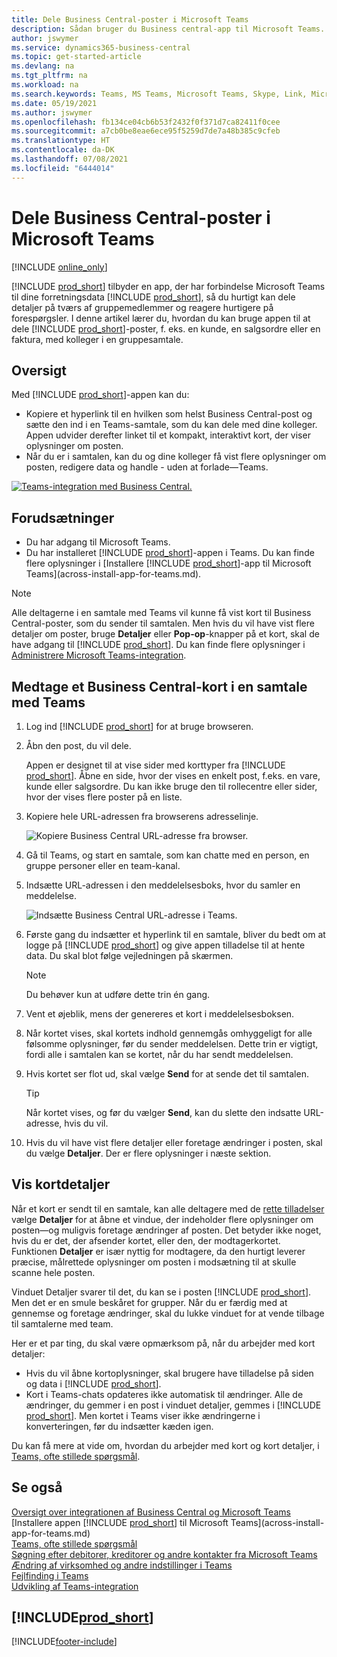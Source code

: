 ```yaml
---
title: Dele Business Central-poster i Microsoft Teams
description: Sådan bruger du Business central-app til Microsoft Teams.
author: jswymer
ms.service: dynamics365-business-central
ms.topic: get-started-article
ms.devlang: na
ms.tgt_pltfrm: na
ms.workload: na
ms.search.keywords: Teams, MS Teams, Microsoft Teams, Skype, Link, Microsoft 365, collaborate, collaboration, teamwork, share records
ms.date: 05/19/2021
ms.author: jswymer
ms.openlocfilehash: fb134ce04cb6b53f2432f0f371d7ca82411f0cee
ms.sourcegitcommit: a7cb0be8eae6ece95f5259d7de7a48b385c9cfeb
ms.translationtype: HT
ms.contentlocale: da-DK
ms.lasthandoff: 07/08/2021
ms.locfileid: "6444014"
---
```

# <a name="sharing-business-central-records-in-microsoft-teams"></a>Dele Business Central-poster i Microsoft Teams

[!INCLUDE [online_only](includes/online_only.md)]

[!INCLUDE [prod_short](includes/prod_short.md)] tilbyder en app, der har forbindelse Microsoft Teams til dine forretningsdata [!INCLUDE [prod_short](includes/prod_short.md)], så du hurtigt kan dele detaljer på tværs af gruppemedlemmer og reagere hurtigere på forespørgsler. I denne artikel lærer du, hvordan du kan bruge appen til at dele [!INCLUDE [prod_short](includes/prod_short.md)]-poster, f. eks. en kunde, en salgsordre eller en faktura, med kolleger i en gruppesamtale.

## <a name="overview"></a>Oversigt

Med [!INCLUDE [prod_short](includes/prod_short.md)]-appen kan du:

- Kopiere et hyperlink til en hvilken som helst Business Central-post og sætte den ind i en Teams-samtale, som du kan dele med dine kolleger. Appen udvider derefter linket til et kompakt, interaktivt kort, der viser oplysninger om posten.
- Når du er i samtalen, kan du og dine kolleger få vist flere oplysninger om posten, redigere data og handle - uden at forlade&mdash;Teams.

[![Teams-integration med Business Central.](media/teams-intro-v3.png)](media/teams-intro-v3.png#lightbox)

## <a name="prerequisites"></a>Forudsætninger

- Du har adgang til Microsoft Teams.
- Du har installeret [!INCLUDE [prod_short](includes/prod_short.md)]-appen i Teams. Du kan finde flere oplysninger i [Installere [!INCLUDE [prod_short](includes/prod_short.md)]-app til Microsoft Teams](across-install-app-for-teams.md).

> [!NOTE]
> Alle deltagerne i en samtale med Teams vil kunne få vist kort til Business Central-poster, som du sender til samtalen. Men hvis du vil have vist flere detaljer om poster, bruge **Detaljer** eller **Pop-op**-knapper på et kort, skal de have adgang til [!INCLUDE [prod_short](includes/prod_short.md)]. Du kan finde flere oplysninger i [Administrere Microsoft Teams-integration](admin-teams-integration.md#minimum-requirements-1).

## <a name="include-a-business-central-card-in-a-teams-conversation"></a>Medtage et Business Central-kort i en samtale med Teams

1. Log ind [!INCLUDE [prod_short](includes/prod_short.md)] for at bruge browseren.
2. Åbn den post, du vil dele.

    Appen er designet til at vise sider med korttyper fra [!INCLUDE [prod_short](includes/prod_short.md)]. Åbne en side, hvor der vises en enkelt post, f.eks. en vare, kunde eller salgsordre. Du kan ikke bruge den til rollecentre eller sider, hvor der vises flere poster på en liste.

3. Kopiere hele URL-adressen fra browserens adresselinje.

   ![Kopiere Business Central URL-adresse fra browser.](media/teams-url-v2.png)
4. Gå til Teams, og start en samtale, som kan chatte med en person, en gruppe personer eller en team-kanal.

    <!--Teams imposes a few limitations here eg. you cannot unfurl a link during a Voice/Video call :/ We should probably only mention this in a Troubleshooting section (and i hope it will also be fixed soon)-->
5. Indsætte URL-adressen i den meddelelsesboks, hvor du samler en meddelelse.

   ![Indsætte Business Central URL-adresse i Teams.](media/teams-paste-url-v2.png)
6. Første gang du indsætter et hyperlink til en samtale, bliver du bedt om at logge på [!INCLUDE [prod_short](includes/prod_short.md)] og give appen tilladelse til at hente data. Du skal blot følge vejledningen på skærmen.

    > [!NOTE]
    > Du behøver kun at udføre dette trin én gang.

7. Vent et øjeblik, mens der genereres et kort i meddelelsesboksen.

8. Når kortet vises, skal kortets indhold gennemgås omhyggeligt for alle følsomme oplysninger, før du sender meddelelsen. Dette trin er vigtigt, fordi alle i samtalen kan se kortet, når du har sendt meddelelsen.

9. Hvis kortet ser flot ud, skal vælge **Send** for at sende det til samtalen.

    > [!TIP]
    > Når kortet vises, og før du vælger **Send**, kan du slette den indsatte URL-adresse, hvis du vil.

10. Hvis du vil have vist flere detaljer eller foretage ændringer i posten, skal du vælge **Detaljer**. Der er flere oplysninger i næste sektion.

## <a name="view-card-details"></a>Vis kortdetaljer

Når et kort er sendt til en samtale, kan alle deltagere med de [rette tilladelser](admin-teams-integration.md#permissions) vælge **Detaljer** for at åbne et vindue, der indeholder flere oplysninger om posten&mdash;og muligvis foretage ændringer af posten. Det betyder ikke noget, hvis du er det, der afsender kortet, eller den, der modtagerkortet. Funktionen **Detaljer** er især nyttig for modtagere, da den hurtigt leverer præcise, målrettede oplysninger om posten i modsætning til at skulle scanne hele posten.

Vinduet Detaljer svarer til det, du kan se i posten [!INCLUDE [prod_short](includes/prod_short.md)]. Men det er en smule beskåret for grupper. Når du er færdig med at gennemse og foretage ændringer, skal du lukke vinduet for at vende tilbage til samtalerne med team.

Her er et par ting, du skal være opmærksom på, når du arbejder med kort detaljer:

- Hvis du vil åbne kortoplysninger, skal brugere have tilladelse på siden og data i [!INCLUDE [prod_short](includes/prod_short.md)].
- Kort i Teams-chats opdateres ikke automatisk til ændringer. Alle de ændringer, du gemmer i en post i vinduet detaljer, gemmes i [!INCLUDE [prod_short](includes/prod_short.md)]. Men kortet i Teams viser ikke ændringerne i konverteringen, før du indsætter kæden igen.

Du kan få mere at vide om, hvordan du arbejder med kort og kort detaljer, i [Teams, ofte stillede spørgsmål](teams-faq.md).

## <a name="see-also"></a>Se også

[Oversigt over integrationen af Business Central og Microsoft Teams](across-teams-overview.md)  
[Installere appen [!INCLUDE [prod_short](includes/prod_short.md)] til Microsoft Teams](across-install-app-for-teams.md)  
[Teams, ofte stillede spørgsmål](teams-faq.md)  
[Søgning efter debitorer, kreditorer og andre kontakter fra Microsoft Teams](across-search-contacts-teams.md)  
[Ændring af virksomhed og andre indstillinger i Teams](across-teams-settings.md)  
[Fejlfinding i Teams](admin-teams-troubleshooting.md)  
[Udvikling af Teams-integration](/dynamics365/business-central/dev-itpro/developer/devenv-develop-for-teams)  

## [!INCLUDE[prod_short](includes/free_trial_md.md)]  


[!INCLUDE[footer-include](includes/footer-banner.md)]